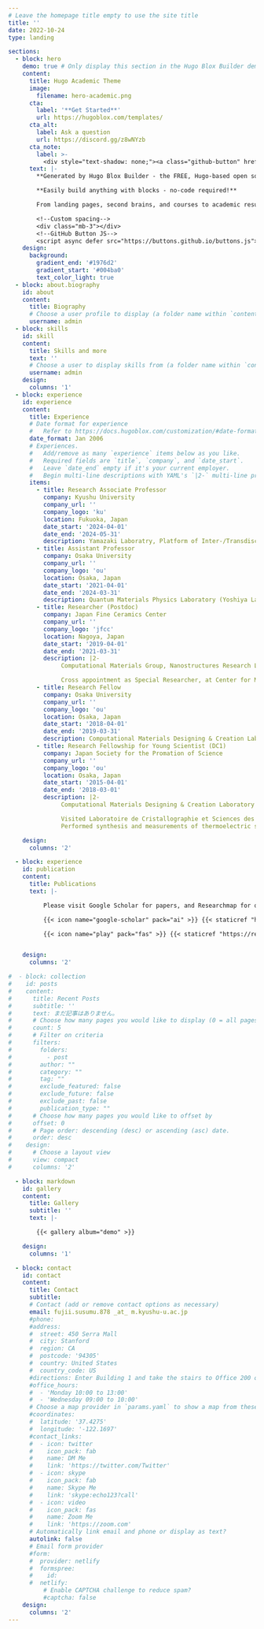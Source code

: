 ```yaml
---
# Leave the homepage title empty to use the site title
title: ''
date: 2022-10-24
type: landing

sections:
  - block: hero
    demo: true # Only display this section in the Hugo Blox Builder demo site
    content:
      title: Hugo Academic Theme
      image:
        filename: hero-academic.png
      cta:
        label: '**Get Started**'
        url: https://hugoblox.com/templates/
      cta_alt:
        label: Ask a question
        url: https://discord.gg/z8wNYzb
      cta_note:
        label: >-
          <div style="text-shadow: none;"><a class="github-button" href="https://github.com/HugoBlox/hugo-blox-builder" data-icon="octicon-star" data-size="large" data-show-count="true" aria-label="Star">Star Hugo Blox Builder</a></div><div style="text-shadow: none;"><a class="github-button" href="https://github.com/HugoBlox/theme-academic-cv" data-icon="octicon-star" data-size="large" data-show-count="true" aria-label="Star">Star the Academic template</a></div>
      text: |-
        **Generated by Hugo Blox Builder - the FREE, Hugo-based open source website builder trusted by 500,000+ sites.**

        **Easily build anything with blocks - no-code required!**

        From landing pages, second brains, and courses to academic resumC)s, conferences, and tech blogs.

        <!--Custom spacing-->
        <div class="mb-3"></div>
        <!--GitHub Button JS-->
        <script async defer src="https://buttons.github.io/buttons.js"></script>
    design:
      background:
        gradient_end: '#1976d2'
        gradient_start: '#004ba0'
        text_color_light: true
  - block: about.biography
    id: about
    content:
      title: Biography
      # Choose a user profile to display (a folder name within `content/authors/`)
      username: admin
  - block: skills
    id: skill
    content:
      title: Skills and more
      text: ''
      # Choose a user to display skills from (a folder name within `content/authors/`)
      username: admin
    design:
      columns: '1'
  - block: experience
    id: experience
    content:
      title: Experience
      # Date format for experience
      #   Refer to https://docs.hugoblox.com/customization/#date-format
      date_format: Jan 2006
      # Experiences.
      #   Add/remove as many `experience` items below as you like.
      #   Required fields are `title`, `company`, and `date_start`.
      #   Leave `date_end` empty if it's your current employer.
      #   Begin multi-line descriptions with YAML's `|2-` multi-line prefix.
      items:
        - title: Research Associate Professor
          company: Kyushu University
          company_url: ''
          company_logo: 'ku'
          location: Fukuoka, Japan
          date_start: '2024-04-01'
          date_end: '2024-05-31'
          description: Yamazaki Laboratry, Platform of Inter-/Transdisciplinary Energy Research.
        - title: Assistant Professor
          company: Osaka University
          company_url: ''
          company_logo: 'ou'
          location: Osaka, Japan
          date_start: '2021-04-01'
          date_end: '2024-03-31'
          description: Quantum Materials Physics Laboratory (Yoshiya Laboratory), Division of Materials and Manufacturing Science, Graduate School of Engineering.
        - title: Researcher (Postdoc)
          company: Japan Fine Ceramics Center
          company_url: ''
          company_logo: 'jfcc'
          location: Nagoya, Japan
          date_start: '2019-04-01'
          date_end: '2021-03-31'
          description: |2-
               Computational Materials Group, Nanostructures Research Laboratory.

               Cross appointment as Special Researcher, at Center for Materials Research by Information Integration, National Institute for Materials Science (NIMS), from April 2019 to March 2020.
        - title: Research Fellow
          company: Osaka University
          company_url: ''
          company_logo: 'ou'
          location: Osaka, Japan
          date_start: '2018-04-01'
          date_end: '2019-03-31'
          description: Computational Materials Designing & Creation Laboratory (Yoshiya Laboratory), Deparment of Adaptive Machine Systems, Graduate School of Engineering.
        - title: Research Fellowship for Young Scientist (DC1)
          company: Japan Society for the Promation of Science
          company_url: ''
          company_logo: 'ou'
          location: Osaka, Japan
          date_start: '2015-04-01'
          date_end: '2018-03-01'
          description: |2-
               Computational Materials Designing & Creation Laboratory (Yoshiya Laboratory), Deparment of Adaptive Machine Systems, Graduate School of Engineering, Osaka University.

               Visited Laboratoire de Cristallographie et Sciences des Materiaux (CRISMAT) at Caen, France from November 2016 to February 2017.
               Performed synthesis and measurements of thermoelectric sulfides under the supervision by Dr. Emmanuel Guilmeau.

    design:
      columns: '2'

  - block: experience
    id: publication
    content:
      title: Publications
      text: |-

          Please visit Google Scholar for papers, and Researchmap for other research achivements.

          {{< icon name="google-scholar" pack="ai" >}} {{< staticref "https://scholar.google.com/citations?hl=en&user=xEige7MAAAAJ" "newtab" >}}Google Scholar{{< /staticref >}}

          {{< icon name="play" pack="fas" >}} {{< staticref "https://researchmap.jp/susumufujii/?lang=en" "newtab" >}}Researchmap{{< /staticref >}}


    design:
      columns: '2'

#  - block: collection
#    id: posts
#    content:
#      title: Recent Posts
#      subtitle: ''
#      text: まだ記事はありません。
#      # Choose how many pages you would like to display (0 = all pages)
#      count: 5
#      # Filter on criteria
#      filters:
#        folders:
#          - post
#        author: ""
#        category: ""
#        tag: ""
#        exclude_featured: false
#        exclude_future: false
#        exclude_past: false
#        publication_type: ""
#      # Choose how many pages you would like to offset by
#      offset: 0
#      # Page order: descending (desc) or ascending (asc) date.
#      order: desc
#    design:
#      # Choose a layout view
#      view: compact
#      columns: '2'

  - block: markdown
    id: gallery
    content:
      title: Gallery
      subtitle: ''
      text: |-

        {{< gallery album="demo" >}}

    design:
      columns: '1'

  - block: contact
    id: contact
    content:
      title: Contact
      subtitle:
      # Contact (add or remove contact options as necessary)
      email: fujii.susumu.878 _at_ m.kyushu-u.ac.jp
      #phone: 
      #address:
      #  street: 450 Serra Mall
      #  city: Stanford
      #  region: CA
      #  postcode: '94305'
      #  country: United States
      #  country_code: US
      #directions: Enter Building 1 and take the stairs to Office 200 on Floor 2
      #office_hours:
      #  - 'Monday 10:00 to 13:00'
      #  - 'Wednesday 09:00 to 10:00'
      # Choose a map provider in `params.yaml` to show a map from these coordinates
      #coordinates:
      #  latitude: '37.4275'
      #  longitude: '-122.1697'  
      #contact_links:
      #  - icon: twitter
      #    icon_pack: fab
      #    name: DM Me
      #    link: 'https://twitter.com/Twitter'
      #  - icon: skype
      #    icon_pack: fab
      #    name: Skype Me
      #    link: 'skype:echo123?call'
      #  - icon: video
      #    icon_pack: fas
      #    name: Zoom Me
      #    link: 'https://zoom.com'
      # Automatically link email and phone or display as text?
      autolink: false
      # Email form provider
      #form:
      #  provider: netlify
      #  formspree:
      #    id:
      #  netlify:
          # Enable CAPTCHA challenge to reduce spam?
          #captcha: false
    design:
      columns: '2'
---
```

